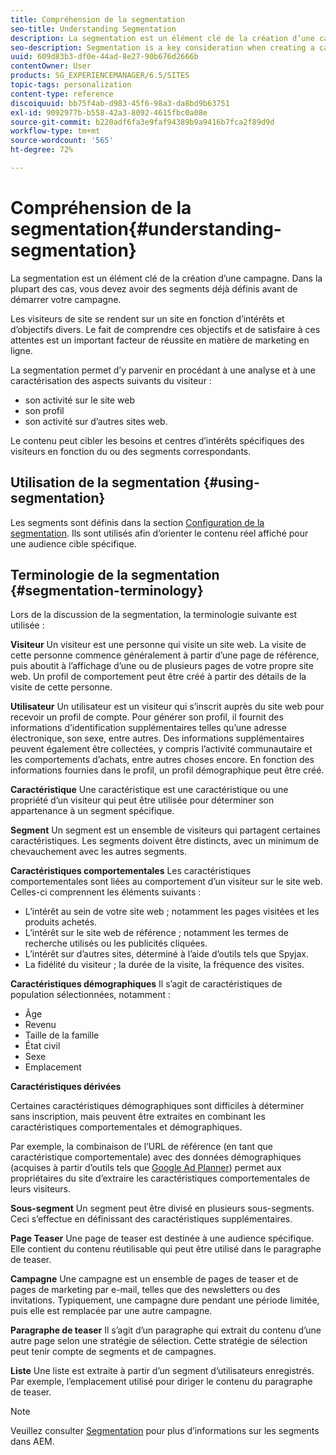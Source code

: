 ```yaml
---
title: Compréhension de la segmentation
seo-title: Understanding Segmentation
description: La segmentation est un élément clé de la création d’une campagne. Dans la plupart des cas, vous devez avoir des segments déjà définis avant de démarrer votre campagne.
seo-description: Segmentation is a key consideration when creating a campaign. In most cases, you will need to have segments already defined before starting your campaign.
uuid: 609d83b3-df0e-44ad-8e27-90b676d2666b
contentOwner: User
products: SG_EXPERIENCEMANAGER/6.5/SITES
topic-tags: personalization
content-type: reference
discoiquuid: bb75f4ab-d983-45f6-98a3-da8bd9b63751
exl-id: 9092977b-b558-42a3-8092-4615fbc0a08e
source-git-commit: b220adf6fa3e9faf94389b9a9416b7fca2f89d9d
workflow-type: tm+mt
source-wordcount: '565'
ht-degree: 72%

---
```


# Compréhension de la segmentation{#understanding-segmentation}

La segmentation est un élément clé de la création d’une campagne. Dans la plupart des cas, vous devez avoir des segments déjà définis avant de démarrer votre campagne.

Les visiteurs de site se rendent sur un site en fonction d’intérêts et d’objectifs divers. Le fait de comprendre ces objectifs et de satisfaire à ces attentes est un important facteur de réussite en matière de marketing en ligne.

La segmentation permet d’y parvenir en procédant à une analyse et à une caractérisation des aspects suivants du visiteur :

* son activité sur le site web
* son profil
* son activité sur d’autres sites web.

Le contenu peut cibler les besoins et centres d’intérêts spécifiques des visiteurs en fonction du ou des segments correspondants.

## Utilisation de la segmentation {#using-segmentation}

Les segments sont définis dans la section [Configuration de la segmentation](/help/sites-administering/campaign-segmentation.md). Ils sont utilisés afin d’orienter le contenu réel affiché pour une audience cible spécifique.

## Terminologie de la segmentation {#segmentation-terminology}

Lors de la discussion de la segmentation, la terminologie suivante est utilisée :

**Visiteur** Un visiteur est une personne qui visite un site web. La visite de cette personne commence généralement à partir d’une page de référence, puis aboutit à l’affichage d’une ou de plusieurs pages de votre propre site web. Un profil de comportement peut être créé à partir des détails de la visite de cette personne.

**Utilisateur** Un utilisateur est un visiteur qui s’inscrit auprès du site web pour recevoir un profil de compte. Pour générer son profil, il fournit des informations d’identification supplémentaires telles qu’une adresse électronique, son sexe, entre autres. Des informations supplémentaires peuvent également être collectées, y compris l’activité communautaire et les comportements d’achats, entre autres choses encore. En fonction des informations fournies dans le profil, un profil démographique peut être créé.

**Caractéristique** Une caractéristique est une caractéristique ou une propriété d’un visiteur qui peut être utilisée pour déterminer son appartenance à un segment spécifique.

**Segment** Un segment est un ensemble de visiteurs qui partagent certaines caractéristiques. Les segments doivent être distincts, avec un minimum de chevauchement avec les autres segments.

**Caractéristiques comportementales** Les caractéristiques comportementales sont liées au comportement d’un visiteur sur le site web. Celles-ci comprennent les éléments suivants :

* L’intérêt au sein de votre site web ; notamment les pages visitées et les produits achetés.
* L’intérêt sur le site web de référence ; notamment les termes de recherche utilisés ou les publicités cliquées.
* L’intérêt sur d’autres sites, déterminé à l’aide d’outils tels que Spyjax.
* La fidélité du visiteur ; la durée de la visite, la fréquence des visites.

**Caractéristiques démographiques** Il s’agit de caractéristiques de population sélectionnées, notamment :

* Âge
* Revenu
* Taille de la famille
* État civil
* Sexe
* Emplacement

**Caractéristiques dérivées**  

Certaines caractéristiques démographiques sont difficiles à déterminer sans inscription, mais peuvent être extraites en combinant les caractéristiques comportementales et démographiques.

Par exemple, la combinaison de l’URL de référence (en tant que caractéristique comportementale) avec des données démographiques (acquises à partir d’outils tels que [Google Ad Planner](https://www.google.com/adplanner/)) permet aux propriétaires du site d’extraire les caractéristiques comportementales de leurs visiteurs.

**Sous-segment** Un segment peut être divisé en plusieurs sous-segments. Ceci s’effectue en définissant des caractéristiques supplémentaires.

**Page Teaser** Une page de teaser est destinée à une audience spécifique. Elle contient du contenu réutilisable qui peut être utilisé dans le paragraphe de teaser.

**Campagne** Une campagne est un ensemble de pages de teaser et de pages de marketing par e-mail, telles que des newsletters ou des invitations. Typiquement, une campagne dure pendant une période limitée, puis elle est remplacée par une autre campagne.

**Paragraphe de teaser** Il s’agit d’un paragraphe qui extrait du contenu d’une autre page selon une stratégie de sélection. Cette stratégie de sélection peut tenir compte de segments et de campagnes.

**Liste** Une liste est extraite à partir d’un segment d’utilisateurs enregistrés. Par exemple, l’emplacement utilisé pour diriger le contenu du paragraphe de teaser.

>[!NOTE]
>
>Veuillez consulter [Segmentation](/help/sites-administering/campaign-segmentation.md) pour plus d’informations sur les segments dans AEM.
